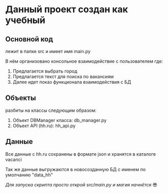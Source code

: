 <h1>Данный проект создан как учебный</h1>
<h2>Основной код</h2>
<p>
    лежит в папке src и имеет имя main.py
</p>
<p>В нём организовано консольное взаимодействие с пользователем где:</p>
    <ol>
        <li>Предлагается выбрать город</li>
        <li>Предлагается текст для поиска по вакансиям</li>
        <li>Далее идет показ функционала взаимодействия с БД</li>
    </ol>
<h2>Объекты</h2>
<p>разбиты на классы следующим образом:</p>
    <ol>
        <li>Объект DBManager класса: db_manager.py</li>
        <li>Объект API (hh.ru): hh_api.py</li>
    </ol>
<h2>Данные</h2>
<p>Все данные c hh.ru сохранены в формате json и хранятся в каталоге vacanci</p>
<p>Так же данные выгружаются в новосозданную БД с именем по умолчанию "data_hh"</p>
<p><i>Для запуска скрипта просто открой src/main.py и магия начнётся</i> 😎</p>